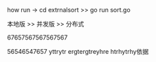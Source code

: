
how run -> cd extrnalsort  >> go run sort.go

本地版    >>     并发版    >>   分布式

67657567567567567

56546547657  yttrytr
ergtergtreyhre
htrhytrhy依据